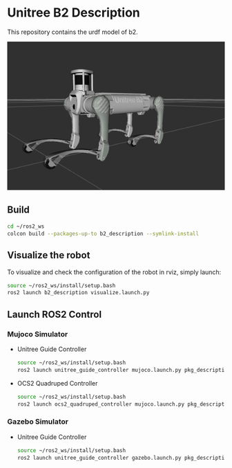 # Unitree B2 Description

This repository contains the urdf model of b2.

![B2](../../../.images/b2.png)

## Build

```bash
cd ~/ros2_ws
colcon build --packages-up-to b2_description --symlink-install
```

## Visualize the robot

To visualize and check the configuration of the robot in rviz, simply launch:

```bash
source ~/ros2_ws/install/setup.bash
ros2 launch b2_description visualize.launch.py
```

## Launch ROS2 Control

### Mujoco Simulator

* Unitree Guide Controller
  ```bash
  source ~/ros2_ws/install/setup.bash
  ros2 launch unitree_guide_controller mujoco.launch.py pkg_description:=b2_description
  ```
* OCS2 Quadruped Controller
  ```bash
  source ~/ros2_ws/install/setup.bash
  ros2 launch ocs2_quadruped_controller mujoco.launch.py pkg_description:=b2_description
  ```
  
### Gazebo Simulator

* Unitree Guide Controller
  ```bash
  source ~/ros2_ws/install/setup.bash
  ros2 launch unitree_guide_controller gazebo.launch.py pkg_description:=b2_description height:=0.68
  ```